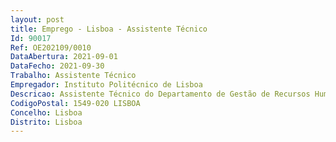 ```yaml
--- 
layout: post
title: Emprego - Lisboa - Assistente Técnico
Id: 90017
Ref: OE202109/0010
DataAbertura: 2021-09-01
DataFecho: 2021-09-30
Trabalho: Assistente Técnico
Empregador: Instituto Politécnico de Lisboa
Descricao: Assistente Técnico do Departamento de Gestão de Recursos Humanos dos Serviços da Presidência do Instituto Politécnico de LisboaInstrução dos Processos de contratação com a documentação necessáriaInscrições na CGA   Segurança Social e ADSE Instrução dos processos de atribuição das prestações familiares e pré natal Instrução de processos de acumulação de funções Instrução de processos de Equiparação a Bolseiro Instrução de processos de Licença s  vencimento Controlo do Relógio de Ponto, carregamento das justificações de ausência, emissão de mapas e respetiva conferência  Elaboração do Mapa de Férias Preparação de todo o expediente relativo à área de recursos humanos para submissão a despacho e consequente arquivo Introdução de novos funcionários e atualização das fichas já existentes na base de dados e comunicação ao processamento de vencimentos Quaisquer outras tarefas para que seja solicitada relacionada com atividade do setor.
CodigoPostal: 1549-020 LISBOA
Concelho: Lisboa
Distrito: Lisboa
--- 
```

